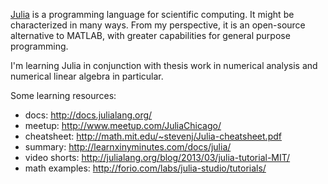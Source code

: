 [Julia](http://www.julialang.org) is a programming language for scientific computing.
It might be characterized in many ways.
From my perspective, it is an open-source alternative to MATLAB, with greater capabilities for general purpose programming.

I'm learning Julia in conjunction with thesis work in numerical analysis and numerical linear algebra in particular.

Some learning resources:  

+ docs:  <http://docs.julialang.org/>
+ meetup:  <http://www.meetup.com/JuliaChicago/>
+ cheatsheet:  <http://math.mit.edu/~stevenj/Julia-cheatsheet.pdf>
+ summary:  <http://learnxinyminutes.com/docs/julia/>
+ video shorts:  <http://julialang.org/blog/2013/03/julia-tutorial-MIT/>
+ math examples:  <http://forio.com/labs/julia-studio/tutorials/>


